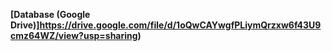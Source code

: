 **[Database (Google Drive)]https://drive.google.com/file/d/1oQwCAYwgfPLiymQrzxw6f43U9cmz64WZ/view?usp=sharing)** 
